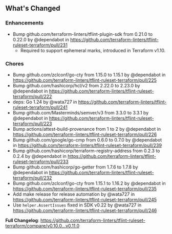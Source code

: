 ## What's Changed

### Enhancements
* Bump github.com/terraform-linters/tflint-plugin-sdk from 0.21.0 to 0.22.0 by @dependabot in https://github.com/terraform-linters/tflint-ruleset-terraform/pull/231
  * Required to support ephemeral marks, introduced in Terraform v1.10.

### Chores
* Bump github.com/zclconf/go-cty from 1.15.0 to 1.15.1 by @dependabot in https://github.com/terraform-linters/tflint-ruleset-terraform/pull/225
* Bump github.com/hashicorp/hcl/v2 from 2.22.0 to 2.23.0 by @dependabot in https://github.com/terraform-linters/tflint-ruleset-terraform/pull/222
* deps: Go 1.24 by @wata727 in https://github.com/terraform-linters/tflint-ruleset-terraform/pull/241
* Bump github.com/Masterminds/semver/v3 from 3.3.0 to 3.3.1 by @dependabot in https://github.com/terraform-linters/tflint-ruleset-terraform/pull/223
* Bump actions/attest-build-provenance from 1 to 2 by @dependabot in https://github.com/terraform-linters/tflint-ruleset-terraform/pull/226
* Bump github.com/google/go-cmp from 0.6.0 to 0.7.0 by @dependabot in https://github.com/terraform-linters/tflint-ruleset-terraform/pull/239
* Bump github.com/hashicorp/terraform-registry-address from 0.2.3 to 0.2.4 by @dependabot in https://github.com/terraform-linters/tflint-ruleset-terraform/pull/233
* Bump github.com/hashicorp/go-getter from 1.7.6 to 1.7.8 by @dependabot in https://github.com/terraform-linters/tflint-ruleset-terraform/pull/232
* Bump github.com/zclconf/go-cty from 1.15.1 to 1.16.2 by @dependabot in https://github.com/terraform-linters/tflint-ruleset-terraform/pull/235
* Add make release for release automation by @wata727 in https://github.com/terraform-linters/tflint-ruleset-terraform/pull/245
* Use `helper.AssertIssues` fixed in SDK v0.22 by @wata727 in https://github.com/terraform-linters/tflint-ruleset-terraform/pull/246


**Full Changelog**: https://github.com/terraform-linters/tflint-ruleset-terraform/compare/v0.10.0...v0.11.0
